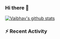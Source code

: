 ### Hi there 👋

[![Vaibhav's github stats](https://github-readme-stats.vercel.app/api?username=varora1406)](https://github.com/varora1406/github-readme-stats)

<!--
**varora1406/varora1406** is a ✨ _special_ ✨ repository because its `README.md` (this file) appears on your GitHub profile.

Here are some ideas to get you started:

- 🔭 I’m currently working on ...
- 🌱 I’m currently learning ...
- 👯 I’m looking to collaborate on ...
- 🤔 I’m looking for help with ...
- 💬 Ask me about ...
- 📫 How to reach me: ...
- 😄 Pronouns: ...
- ⚡ Fun fact: ...
-->

### :zap: Recent Activity
<!--START_SECTION:activity-->

<!--END_SECTION:activity-->
